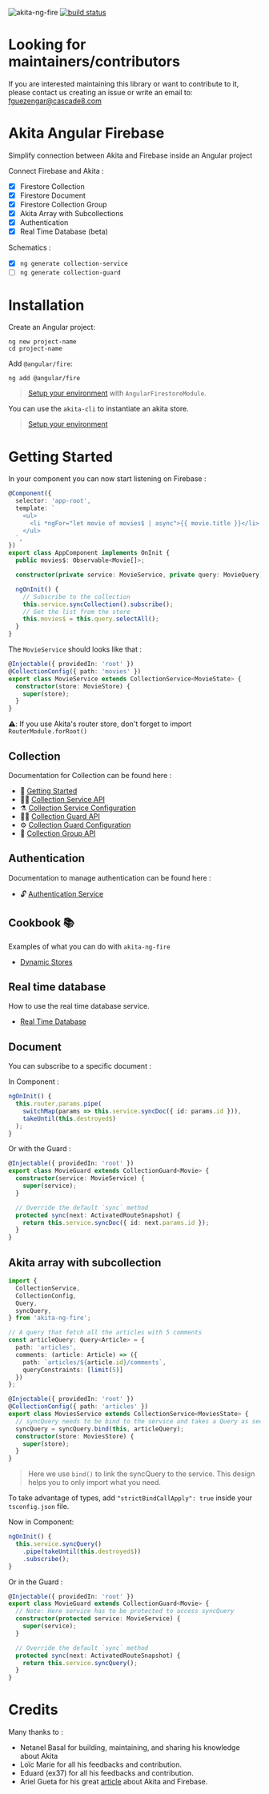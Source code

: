 ![akita-ng-fire](./doc/akita-ng-fire.png)
[![build status](https://github.com/dappsnation/akita-ng-fire/workflows/Build/badge.svg)](https://github.com/dappsnation/akita-ng-fire/actions)

# Looking for maintainers/contributors

If you are interested maintaining this library or want to contribute to it, please contact us creating an issue or write an email to:
fguezengar@cascade8.com

# Akita Angular Firebase

Simplify connection between Akita and Firebase inside an Angular project

Connect Firebase and Akita :

- [x] Firestore Collection
- [x] Firestore Document
- [x] Firestore Collection Group
- [x] Akita Array with Subcollections
- [x] Authentication
- [x] Real Time Database (beta)

Schematics :

- [x] `ng generate collection-service`
- [ ] `ng generate collection-guard`

# Installation

Create an Angular project:

```
ng new project-name
cd project-name
```

Add `@angular/fire`:

```
ng add @angular/fire
```

> [Setup your environment](https://github.com/angular/angularfire2/blob/master/docs/install-and-setup.md) with `AngularFirestoreModule`.

You can use the `akita-cli` to instantiate an akita store.

> [Setup your environment](https://www.npmjs.com/package/@datorama/akita-cli)

# Getting Started

In your component you can now start listening on Firebase :

```typescript
@Component({
  selector: 'app-root',
  template: `
    <ul>
      <li *ngFor="let movie of movies$ | async">{{ movie.title }}</li>
    </ul>
  `,
})
export class AppComponent implements OnInit {
  public movies$: Observable<Movie[]>;

  constructor(private service: MovieService, private query: MovieQuery) {}

  ngOnInit() {
    // Subscribe to the collection
    this.service.syncCollection().subscribe();
    // Get the list from the store
    this.movies$ = this.query.selectAll();
  }
}
```

The `MovieService` should looks like that :

```typescript
@Injectable({ providedIn: 'root' })
@CollectionConfig({ path: 'movies' })
export class MovieService extends CollectionService<MovieState> {
  constructor(store: MovieStore) {
    super(store);
  }
}
```

⚠️: If you use Akita's router store, don't forget to import `RouterModule.forRoot()`

## Collection

Documentation for Collection can be found here :

- 🚀 [Getting Started](./doc/collection/getting-started.md)
- 🧙‍♂️ [Collection Service API](./doc/collection/service/api.md)
- ⚗️ [Collection Service Configuration](./doc/collection/service/config.md)
- 💂‍♀️ [Collection Guard API](./doc/collection/guard/api.md)
- ⚙️ [Collection Guard Configuration](./doc/collection/guard/config.md)
- 🎂 [Collection Group API](./doc/collection-group/api.md)

## Authentication

Documentation to manage authentication can be found here :

- 🔓 [Authentication Service](./doc/authentication/api.md)

## Cookbook 📚

Examples of what you can do with `akita-ng-fire`

- [Dynamic Stores](./doc/cookbook/dynamic-stores.md)

## Real time database

How to use the real time database service.

- [Real Time Database](./doc/real-time-db/real-time-db.md)

## Document

You can subscribe to a specific document :

In Component :

```typescript
ngOnInit() {
  this.router.params.pipe(
    switchMap(params => this.service.syncDoc({ id: params.id })),
    takeUntil(this.destroyed$)
  );
}
```

Or with the Guard :

```typescript
@Injectable({ providedIn: 'root' })
export class MovieGuard extends CollectionGuard<Movie> {
  constructor(service: MovieService) {
    super(service);
  }

  // Override the default `sync` method
  protected sync(next: ActivatedRouteSnapshot) {
    return this.service.syncDoc({ id: next.params.id });
  }
}
```

## Akita array with subcollection

```typescript
import {
  CollectionService,
  CollectionConfig,
  Query,
  syncQuery,
} from 'akita-ng-fire';

// A query that fetch all the articles with 5 comments
const articleQuery: Query<Article> = {
  path: 'articles',
  comments: (article: Article) => ({
    path: `articles/${article.id}/comments`,
    queryConstraints: [limit(5)]
  })
};

@Injectable({ providedIn: 'root' })
@CollectionConfig({ path: 'articles' })
export class MoviesService extends CollectionService<MoviesState> {
  // syncQuery needs to be bind to the service and takes a Query as second argument
  syncQuery = syncQuery.bind(this, articleQuery);
  constructor(store: MoviesStore) {
    super(store);
  }
}
```

> Here we use `bind()` to link the syncQuery to the service. This design helps you to only import what you need.

To take advantage of types, add `"strictBindCallApply": true` inside your `tsconfig.json` file.

Now in Component:

```typescript
ngOnInit() {
  this.service.syncQuery()
    .pipe(takeUntil(this.destroyed$))
    .subscribe();
}
```

Or in the Guard :

```typescript
@Injectable({ providedIn: 'root' })
export class MovieGuard extends CollectionGuard<Movie> {
  // Note: Here service has to be protected to access syncQuery
  constructor(protected service: MovieService) {
    super(service);
  }

  // Override the default `sync` method
  protected sync(next: ActivatedRouteSnapshot) {
    return this.service.syncQuery();
  }
}
```

# Credits

Many thanks to :

- Netanel Basal for building, maintaining, and sharing his knowledge about Akita
- Loïc Marie for all his feedbacks and contribution.
- Eduard (ex37) for all his feedbacks and contribution.
- Ariel Gueta for his great [article](https://dev.to/arielgueta/getting-started-with-akita-and-firebase-3pe2) about Akita and Firebase.
